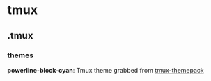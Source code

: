 # tmux
## .tmux
### themes
**powerline-block-cyan**: Tmux theme grabbed from [tmux-themepack](https://github.com/jimeh/tmux-themepack)
